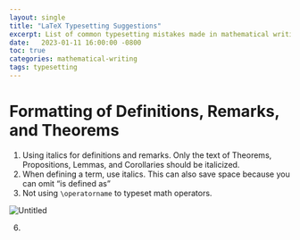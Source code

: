 ```yaml
---
layout: single
title: "LaTeX Typesetting Suggestions"
excerpt: List of common typesetting mistakes made in mathematical writing.
date:   2023-01-11 16:00:00 -0800
toc: true
categories: mathematical-writing
tags: typesetting
---
```


# Formatting of Definitions, Remarks, and Theorems
1. Using italics for definitions and remarks. Only the text of Theorems, Propositions, Lemmas, and Corollaries should be italicized.
2. When defining a term, use italics. This can also save space because you can omit “is defined as”
3. Not using `\operatorname` to typeset math operators. 

![Untitled](LaTeX%20Tips%20and%20Tricks%20265cd33c97514509964a82dff3e23ec6/Untitled.png)

    
6. 